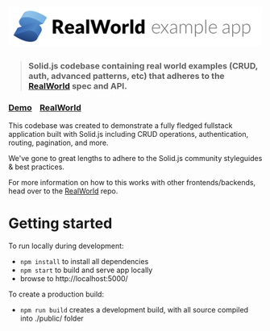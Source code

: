 # ![RealWorld Example App](logo.png)

> ### Solid.js codebase containing real world examples (CRUD, auth, advanced patterns, etc) that adheres to the [RealWorld](https://github.com/gothinkster/realworld) spec and API.

### [Demo](https://solidjs.github.io/solid-realworld)&nbsp;&nbsp;&nbsp;&nbsp;[RealWorld](https://github.com/solidjs/solid-realworld)

This codebase was created to demonstrate a fully fledged fullstack application built with Solid.js including CRUD operations, authentication, routing, pagination, and more.

We've gone to great lengths to adhere to the Solid.js community styleguides & best practices.

For more information on how to this works with other frontends/backends, head over to the [RealWorld](https://github.com/gothinkster/realworld) repo.

# Getting started

To run locally during development:

-   `npm install` to install all dependencies
-   `npm start` to build and serve app locally
-   browse to http://localhost:5000/

To create a production build:

-   `npm run build` creates a development build, with all source compiled into ./public/ folder
